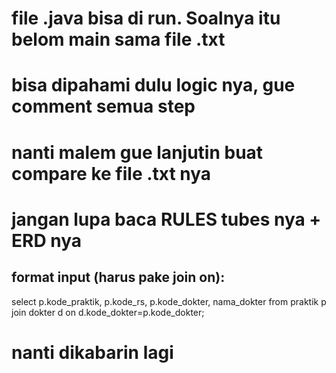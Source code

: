 # file .java bisa di run. Soalnya itu belom main sama file .txt
# bisa dipahami dulu logic nya, gue comment semua step
# nanti malem gue lanjutin buat compare ke file .txt nya
# jangan lupa baca RULES tubes nya + ERD nya
## format input (harus pake join on): 
select p.kode_praktik, p.kode_rs, p.kode_dokter, nama_dokter from praktik p join dokter d on d.kode_dokter=p.kode_dokter; 
# nanti dikabarin lagi 

